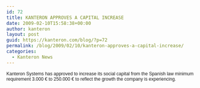 ```yaml
---
id: 72
title: KANTERON APPROVES A CAPITAL INCREASE
date: 2009-02-10T15:58:38+00:00
author: kanteron
layout: post
guid: https://kanteron.com/blog/?p=72
permalink: /blog/2009/02/10/kanteron-approves-a-capital-increase/
categories:
  - Kanteron News
---
```

<p style="font: normal normal normal 12px/normal Helvetica;margin: 0px">
  Kanteron Systems has approved to increase its social capital from the Spanish law minimum requirement 3.000 € to 250.000 € to reflect the growth the company is experiencing.
</p>

<p style="font: normal normal normal 12px/normal Helvetica;margin: 0px">
  &nbsp;
</p>
